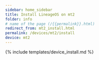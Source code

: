 ```yaml
---
sidebar: home_sidebar
title: Install LineageOS on mt2
folder: info
# name of the page (/{{permalink}}.html)
redirect_from: mt2_install.html
permalink: /devices/mt2/install
device: mt2
---
```

{% include templates/device_install.md %}
